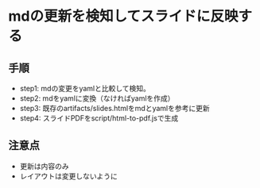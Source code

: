 # mdの更新を検知してスライドに反映する

## 手順

- step1: mdの変更をyamlと比較して検知。
- step2: mdをyamlに変換（なければyamlを作成）
- step3: 既存のartifacts/slides.htmlをmdとyamlを参考に更新
- step4: スライドPDFをscript/html-to-pdf.jsで生成

## 注意点

- 更新は内容のみ
- レイアウトは変更しないように
